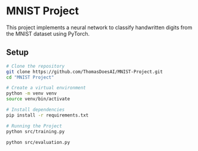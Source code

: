 # MNIST Project

This project implements a neural network to classify handwritten digits from the MNIST dataset using PyTorch.

## Setup

```bash
# Clone the repository
git clone https://github.com/ThomasDoesAI/MNIST-Project.git
cd "MNIST Project"

# Create a virtual environment
python -m venv venv
source venv/bin/activate

# Install dependencies
pip install -r requirements.txt

# Running the Project
python src/training.py

python src/evaluation.py